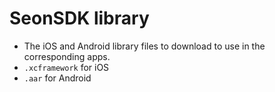 # SeonSDK library

- The iOS and Android library files to download to use in the corresponding apps.
- `.xcframework` for iOS
- `.aar` for Android
